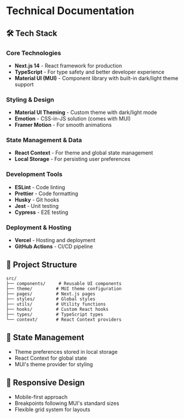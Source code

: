 # Technical Documentation

## 🛠 Tech Stack

### Core Technologies
- **Next.js 14** - React framework for production
- **TypeScript** - For type safety and better developer experience
- **Material UI (MUI)** - Component library with built-in dark/light theme support

### Styling & Design
- **Material UI Theming** - Custom theme with dark/light mode
- **Emotion** - CSS-in-JS solution (comes with MUI)
- **Framer Motion** - For smooth animations

### State Management & Data
- **React Context** - For theme and global state management
- **Local Storage** - For persisting user preferences

### Development Tools
- **ESLint** - Code linting
- **Prettier** - Code formatting
- **Husky** - Git hooks
- **Jest** - Unit testing
- **Cypress** - E2E testing

### Deployment & Hosting
- **Vercel** - Hosting and deployment
- **GitHub Actions** - CI/CD pipeline

## 📁 Project Structure
```
src/
├── components/     # Reusable UI components
├── theme/         # MUI theme configuration
├── pages/         # Next.js pages
├── styles/        # Global styles
├── utils/         # Utility functions
├── hooks/         # Custom React hooks
├── types/         # TypeScript types
└── context/       # React Context providers
```

## 🔄 State Management
- Theme preferences stored in local storage
- React Context for global state
- MUI's theme provider for styling

## 📱 Responsive Design
- Mobile-first approach
- Breakpoints following MUI's standard sizes
- Flexible grid system for layouts
